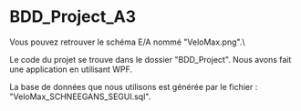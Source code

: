 # BDD_Project_A3

Vous pouvez retrouver le schéma E/A nommé "VeloMax.png".\


Le code du projet se trouve dans le dossier "BDD_Project"\. Nous avons fait une application en utilisant WPF.


La base de données que nous utilisons est générée par le fichier : "VeloMax_SCHNEEGANS_SEGUI.sql".
